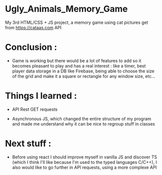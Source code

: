 # Ugly_Animals_Memory_Game
My 3rd HTML/CSS + JS project, a memory game using cat pictures get from https://cataas.com API

# Conclusion :

- Game is working but there would be a lot of features to add so it becomes pleasant to play and has a real interest : like a timer, best player data storage in a DB like Firebase, being able to choose the size of the grid and make it a square or rectangle for any window size, etc...

# Things I learned :

- API Rest GET requests

- Asynchronous JS, which changed the entire structure of my program and made me understand why it can be nice to regroup stuff in classes

# Next stuff :

- Before using react I should improve myself in vanilla JS and discover TS (which I think I'll like because I'm used to the typed languages C/C++), I also would like to go further in API requests, using a more complexe API
